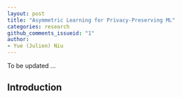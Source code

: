 ```yaml
---
layout: post
title: "Asymmetric Learning for Privacy-Preserving ML"
categories: research
github_comments_issueid: "1"
author:
- Yue (Julien) Niu
---
```


To be updated ...

## Introduction